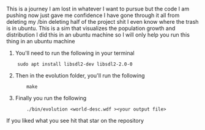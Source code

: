 This is a journey I am lost in whatever I want to pursue but the code I am pushing now just gave me confidence 
I have gone through it all from deleting my /bin deleting half of the project shit I even know where the trash is in 
ubuntu.
This is a sim that visualizes the population growth and distribution
I did this in an ubuntu machine so I will only help you run this thing in an ubuntu machine 
1. You'll need to run the following in your terminal 
  ```bs
      sudo apt install libsdl2-dev libsdl2-2.0-0
  ```
2. Then in the evolution folder, you'll run the following
   ```bs
       make 
   ```
3. Finally you run the following
   ```bs
       ./bin/evolution <world-desc.wdf ><your output file>
   ```

If you liked what you see hit that star on the repository
